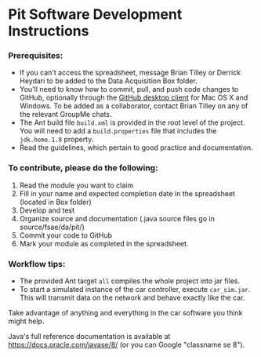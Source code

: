 # Pit Software Development Instructions

### Prerequisites:
* If you can't access the spreadsheet, message Brian Tilley or Derrick Heydari to be added to the Data Acquisition Box folder.
* You'll need to know how to commit, pull, and push code changes to GitHub, optionally through the [GitHub desktop client](https://desktop.github.com/) for Mac OS X and Windows. To be added as a collaborator, contact Brian Tilley on any of the relevant GroupMe chats.
* The Ant build file ```build.xml``` is provided in the root level of the project. You will need to add a ```build.properties``` file that includes the ```jdk.home.1.8``` property.
* Read the guidelines, which pertain to good practice and documentation.

### To contribute, please do the following:

1. Read the module you want to claim
2. Fill in your name and expected completion date in the spreadsheet (located in Box folder)
3. Develop and test
4. Organize source and documentation (.java source files go in source/fsae/da/pit/)
5. Commit your code to GitHub
6. Mark your module as completed in the spreadsheet.

### Workflow tips:

* The provided Ant target ```all``` compiles the whole project into jar files.
* To start a simulated instance of the car controller, execute ```car_sim.jar```.
This will transmit data on the network and behave exactly like the car.

Take advantage of anything and everything in the car software you think might help.

Java's full reference documentation is available at https://docs.oracle.com/javase/8/ (or you can Google "classname se 8").